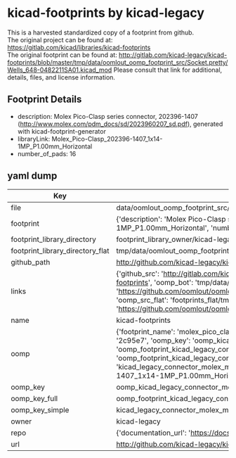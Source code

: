 # kicad-footprints by kicad-legacy  
This is a harvested standardized copy of a footprint from github.  
The original project can be found at:  
https://gitlab.com/kicad/libraries/kicad-footprints  
The original footprint can be found at:
http://gitlab.com/kicad-legacy/kicad-footprints/blob/master/tmp/data/oomlout_oomp_footprint_src/Socket.pretty/Wells_648-0482211SA01.kicad_mod
Please consult that link for additional, details, files, and license information.  
## Footprint Details
* description: Molex Pico-Clasp series connector, 202396-1407 (http://www.molex.com/pdm_docs/sd/2023960207_sd.pdf), generated with kicad-footprint-generator  
* libraryLink: Molex_Pico-Clasp_202396-1407_1x14-1MP_P1.00mm_Horizontal  
* number_of_pads: 16  
## yaml dump  
| Key | Value |  
| --- | --- |  
| file | data/oomlout_oomp_footprint_src/kicad-footprints/Connector_Molex.pretty/Molex_Pico-Clasp_202396-1407_1x14-1MP_P1.00mm_Horizontal.kicad_mod |  
| footprint | {'description': 'Molex Pico-Clasp series connector, 202396-1407 (http://www.molex.com/pdm_docs/sd/2023960207_sd.pdf), generated with kicad-footprint-generator', 'libraryLink': 'Molex_Pico-Clasp_202396-1407_1x14-1MP_P1.00mm_Horizontal', 'number_of_pads': 16} |  
| footprint_library_directory | footprint_library_owner/kicad-legacy_kicad-footprints |  
| footprint_library_directory_flat | tmp/data/oomlout_oomp_footprint_src/footprints_flat/kicad_legacy_connector_molex_molex_pico_clasp_202396_1407_1x14_1mp_p1_00mm_horizontal/working |  
| github_path | http://github.com/kicad-legacy/kicad-footprints/blob/master/tmp/data/oomlout_oomp_footprint_src/Connector_Molex.pretty/Molex_Pico-Clasp_202396-1407_1x14-1MP_P1.00mm_Horizontal.kicad_mod |  
| links | {'github_src': 'http://gitlab.com/kicad-legacy/kicad-footprints/blob/master/tmp/data/oomlout_oomp_footprint_src/Socket.pretty/Wells_648-0482211SA01.kicad_mod', 'github_src_repo': 'https://gitlab.com/kicad/libraries/kicad-footprints', 'oomp_bot': 'tmp/data/oomlout_oomp_footprint_src/footprints/kicad_legacy_connector_molex_molex_pico_clasp_202396_1407_1x14_1mp_p1_00mm_horizontal/working', 'oomp_bot_github': 'https://github.com/oomlout/oomlout_oomp_footprint_bot/tree/main/tmp/data/oomlout_oomp_footprint_src/footprints/kicad_legacy_connector_molex_molex_pico_clasp_202396_1407_1x14_1mp_p1_00mm_horizontal/working', 'oomp_src_flat': 'footprints_flat/tmp/data/oomlout_oomp_footprint_src/footprints_flat/kicad_legacy_connector_molex_molex_pico_clasp_202396_1407_1x14_1mp_p1_00mm_horizontal/working', 'oomp_src_flat_github': 'https://github.com/oomlout/oomlout_oomp_footprint_src/tree/main/tmp/data/oomlout_oomp_footprint_src/footprints_flat/kicad_legacy_connector_molex_molex_pico_clasp_202396_1407_1x14_1mp_p1_00mm_horizontal/working'} |  
| name | kicad-footprints |  
| oomp | {'footprint_name': 'molex_pico_clasp_202396_1407_1x14_1mp_p1_00mm_horizontal', 'library_name': 'connector_molex', 'md5': '2c95e7dc1842706178d1f55edbea4af4', 'md5_10': '2c95e7dc18', 'md5_5': '2c95e', 'md5_6': '2c95e7', 'oomp_key': 'oomp_kicad_legacy_connector_molex_molex_pico_clasp_202396_1407_1x14_1mp_p1_00mm_horizontal', 'oomp_key_extra': 'oomp_footprint_kicad_legacy_connector_molex_molex_pico_clasp_202396_1407_1x14_1mp_p1_00mm_horizontal', 'oomp_key_full': 'oomp_footprint_kicad_legacy_connector_molex_molex_pico_clasp_202396_1407_1x14_1mp_p1_00mm_horizontal_2c95e7', 'oomp_key_simple': 'kicad_legacy_connector_molex_molex_pico_clasp_202396_1407_1x14_1mp_p1_00mm_horizontal', 'original_filename': 'data/oomlout_oomp_footprint_src/kicad-footprints/Connector_Molex.pretty/Molex_Pico-Clasp_202396-1407_1x14-1MP_P1.00mm_Horizontal.kicad_mod', 'owner_name': 'kicad_legacy'} |  
| oomp_key | oomp_kicad_legacy_connector_molex_molex_pico_clasp_202396_1407_1x14_1mp_p1_00mm_horizontal |  
| oomp_key_full | oomp_footprint_kicad_legacy_connector_molex_molex_pico_clasp_202396_1407_1x14_1mp_p1_00mm_horizontal |  
| oomp_key_simple | kicad_legacy_connector_molex_molex_pico_clasp_202396_1407_1x14_1mp_p1_00mm_horizontal |  
| owner | kicad-legacy |  
| repo | {'documentation_url': 'https://docs.github.com/rest/repos/repos#get-a-repository', 'message': 'Not Found'} |  
| url | http://github.com/kicad-legacy/kicad-footprints |  

